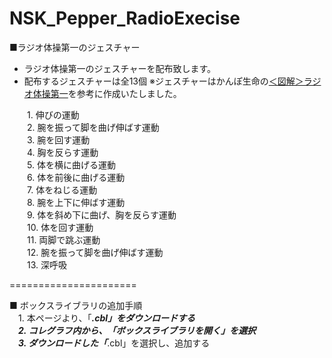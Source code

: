 # NSK_Pepper_RadioExecise

■ラジオ体操第一のジェスチャー
* ラジオ体操第一のジェスチャーを配布致します。
* 配布するジェスチャーは全13個
  ※ジェスチャーはかんぽ生命の[＜図解＞ラジオ体操第一](http://www.jp-life.japanpost.jp/aboutus/csr/radio/abt_csr_rdo_dai1.html)を参考に作成いたしました。
  
　　1. 伸びの運動  
　　2. 腕を振って脚を曲げ伸ばす運動  
　　3. 腕を回す運動  
　　4. 胸を反らす運動  
　　5. 体を横に曲げる運動  
　　6. 体を前後に曲げる運動  
　　7. 体をねじる運動  
　　8. 腕を上下に伸ばす運動  
　　9. 体を斜め下に曲げ、胸を反らす運動  
　　10. 体を回す運動  
　　11. 両脚で跳ぶ運動  
　　12. 腕を振って脚を曲げ伸ばす運動  
　　13. 深呼吸  

======================

■ ボックスライブラリの追加手順  
　1. 本ページより、「***.cbl」をダウンロードする  
　2. コレグラフ内から、「ボックスライブラリを開く」を選択  
　3. ダウンロードした「***.cbl」を選択し、追加する

